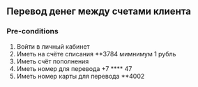 ## Перевод денег между счетами клиента 
### Pre-conditions
1. Войти в личный кабинет 
2. Иметь на счёте списания **3784 мимнимум 1 рубль
3. Иметь счёт пополнения 
4. Иметь номер для перевода +7 **** 47
5. Иметь номер карты для перевода **4002
